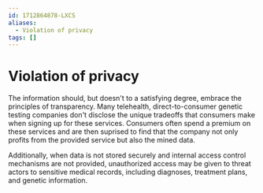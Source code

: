 ```yaml
---
id: 1712864878-LXCS
aliases:
  - Violation of privacy
tags: []
---
```


# Violation of privacy

The information should, but doesn't to a satisfying degree, embrace the principles of transparency. Many telehealth, direct-to-consumer genetic testing companies don't disclose the unique tradeoffs that consumers make when signing up for these services. Consumers often spend a premium on these services and are then suprised to find that the company not only profits from the provided service but also the mined data.

Additionally, when data is not stored securely and internal access control mechanisms are not provided, unauthorized access may be given to threat actors to sensitive medical records, including diagnoses, treatment plans, and genetic information.
